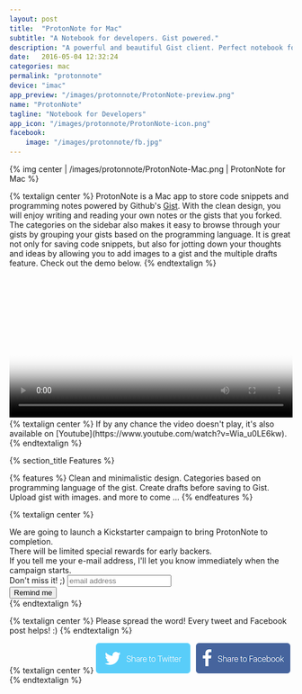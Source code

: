 ```yaml
---
layout: post
title:  "ProtonNote for Mac"
subtitle: "A Notebook for developers. Gist powered."
description: "A powerful and beautiful Gist client. Perfect notebook for developers."
date:   2016-05-04 12:32:24
categories: mac
permalink: "protonnote"
device: "imac"
app_preview: "/images/protonnote/ProtonNote-preview.png"
name: "ProtonNote"
tagline: "Notebook for Developers"
app_icon: "/images/protonnote/ProtonNote-icon.png"
facebook:
    image: "/images/protonnote/fb.jpg"
---
```




{% img center | /images/protonnote/ProtonNote-Mac.png | ProtonNote for Mac %}

{% textalign center %}
ProtonNote is a Mac app to store code snippets and programming notes powered by Github's [Gist](https://gist.github.com). With the clean design, you will enjoy writing and reading your own notes or the gists that you forked. The categories on the sidebar also makes it easy to browse through your gists by grouping your gists based on the programming language. It is great not only for saving code snippets, but also for jotting down your thoughts and ideas by allowing you to add images to a gist and the multiple drafts feature. Check out the demo below.
{% endtextalign %}

<div>
<video src="/images/protonnote/protonnote.mp4" controls width="100%" poster="/images/protonnote/video-poster.png">
</video>
</div>
{% textalign center %}
If by any chance the video doesn't play, it's also available on [Youtube](https://www.youtube.com/watch?v=Wia_u0LE6kw).
{% endtextalign %}

{% section_title Features %}

{% features %}
Clean and minimalistic design.
Categories based on programming language of the gist.
Create drafts before saving to Gist.
Upload gist with images.
and more to come ...
{% endfeatures %}

{% textalign center %}
<!-- Begin MailChimp Signup Form -->
<link href="//cdn-images.mailchimp.com/embedcode/horizontal-slim-10_7.css" rel="stylesheet" type="text/css">
<div id="mc_embed_signup">
<form action="//delightfuldev.us7.list-manage.com/subscribe/post?u=33d4fb5ed2eb9afc624fceef4&amp;id=8b32b37d65" method="post" id="mc-embedded-subscribe-form" name="mc-embedded-subscribe-form" class="validate" target="_blank" novalidate>
    <div id="mc_embed_signup_scroll">
	<label for="mce-EMAIL">We are going to launch a Kickstarter campaign to bring ProtonNote to completion.<br/>There will be limited special rewards for early backers.<br/>If you tell me your e-mail address, I'll let you know immediately when the campaign starts.<br/>Don't miss it! ;)</label>
	<input type="email" value="" name="EMAIL" class="email" id="mce-EMAIL" placeholder="email address" required>
    <!-- real people should not fill this in and expect good things - do not remove this or risk form bot signups-->
    <div style="position: absolute; left: -5000px;" aria-hidden="true"><input type="text" name="b_33d4fb5ed2eb9afc624fceef4_8b32b37d65" tabindex="-1" value=""></div>
    <div class="clear"><input type="submit" value="Remind me" name="subscribe" id="mc-embedded-subscribe" class="button"></div>
    </div>
</form>
</div>
<!--End mc_embed_signup-->
{% endtextalign %}

{% textalign center %}
Please spread the word! Every tweet and Facebook post helps! :)
{% endtextalign %}

{% textalign center %}
<a style="padding-right: 10px;" href="https://twitter.com/intent/tweet?text=ProtonNote%20for%20Mac%20seems%20interesting!&url=http%3A%2F%2Fwww.delightfuldev.com%2Fprotonnote&via=delightfuldev" target="blank"><img src="/images/Twitter.png"></a><a href="https://www.facebook.com/sharer/sharer.php?u=http%3A%2F%2Fwww.delightfuldev.com%2Fprotonnote" target="blank"><img src="/images/Facebook.png"></a>
{% endtextalign %}
